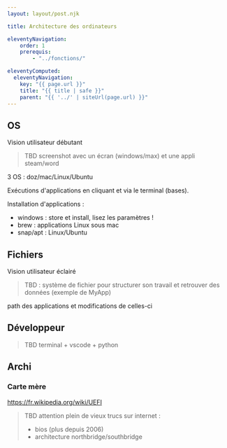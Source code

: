 ```yaml
---
layout: layout/post.njk

title: Architecture des ordinateurs

eleventyNavigation:
    order: 1
    prerequis:
        - "../fonctions/"

eleventyComputed:
  eleventyNavigation:
    key: "{{ page.url }}"
    title: "{{ title | safe }}"
    parent: "{{ '../' | siteUrl(page.url) }}"
---
```


## OS

Vision utilisateur débutant

> TBD screenshot avec un écran (windows/max) et une appli steam/word

3 OS : doz/mac/Linux/Ubuntu

Exécutions d'applications en cliquant et via le terminal (bases).

Installation d'applications :

* windows : store et install, lisez les paramètres !
* brew : applications Linux sous mac
* snap/apt : Linux/Ubuntu

## Fichiers

Vision utilisateur éclairé

> TBD : système de fichier pour structurer son travail et retrouver des données (exemple de MyApp)

path des applications et modifications de celles-ci

## Développeur

> TBD terminal + vscode + python

## Archi

### Carte mère

<https://fr.wikipedia.org/wiki/UEFI>

> TBD attention plein de vieux trucs sur internet :
>
> * bios (plus depuis 2006)
> * architecture northbridge/southbridge